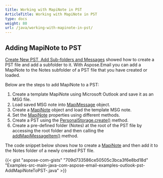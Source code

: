 ```yaml
---
title: Working with MapiNote in PST
ArticleTitle: Working with MapiNote in PST
type: docs
weight: 80
url: /java/working-with-mapinote-in-pst/
---
```


## **Adding MapiNote to PST**

[Create New PST, Add Sub-folders and Messages](/email/java/create-new-pst-add-sub-folders-and-messages/) showed how to create a PST file and add a subfolder to it. With Aspose.Email you can add a MapiNote to the Notes subfolder of a PST file that you have created or loaded.

Below are the steps to add MapiNote to a PST:

1. Create a template MapiNote using Microsoft Outlook and save it as an MSG file.
1. Load saved MSG note into [MapiMessage](https://reference.aspose.com/email/java/com.aspose.email/mapimessage/) object.
1. Create a [MapiNote](https://reference.aspose.com/email/java/com.aspose.email/mapinote/) object and load the template MSG note.
1. Set the [MapiNote](https://reference.aspose.com/email/java/com.aspose.email/mapinote/) properties using different methods.
2. Create a PST using the [PersonalStorage.create()](https://reference.aspose.com/email/java/com.aspose.email/personalstorage/#create-java.io.OutputStream-int-) method.
3. Create a pre-defined folder (Notes) at the root of the PST file by accessing the root folder and then calling the [addMapiMessageItem()](https://reference.aspose.com/email/java/com.aspose.email/folderinfo/#addMapiMessageItem-com.aspose.email.IMapiMessageItem-) method.

The code snippet below shows how to create a [MapiNote](https://reference.aspose.com/email/java/com.aspose.email/mapinote/) and then add it to the Notes folder of a newly created PST file.

{{< gist "aspose-com-gists" "709d733586ce50505c3bca3f6e8bd18d" "Examples-src-main-java-com-aspose-email-examples-outlook-pst-AddMapiNoteToPST-.java" >}}
